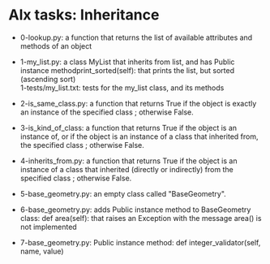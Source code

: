 # Alx tasks: Inheritance

* 0-lookup.py: a function that returns the list of available attributes and methods of an object
* 1-my_list.py: a class MyList that inherits from list, and has Public instance methodprint_sorted(self): that prints the list, but sorted (ascending sort)  
1-tests/my_list.txt: tests for the my_list class, and its methods

* 2-is_same_class.py: a function that returns True if the object is exactly an instance of the specified class ; otherwise False.
* 3-is_kind_of_class: a function that returns True if the object is an instance of, or if the object is an instance of a class that inherited from, the specified class ; otherwise False.
* 4-inherits_from.py: a function that returns True if the object is an instance of a class that inherited (directly or indirectly) from the specified class ; otherwise False.
* 5-base_geometry.py: an empty class called "BaseGeometry".
* 6-base_geometry.py: adds Public instance method to BaseGeometry class: def area(self): that raises an Exception with the message area() is not implemented
* 7-base_geometry.py: Public instance method: def integer_validator(self, name, value)
